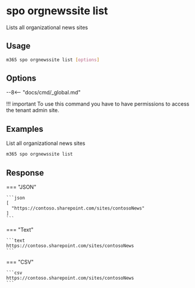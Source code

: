 # spo orgnewssite list

Lists all organizational news sites

## Usage

```sh
m365 spo orgnewssite list [options]
```

## Options

--8<-- "docs/cmd/_global.md"

!!! important
    To use this command you have to have permissions to access the tenant admin site.

## Examples

List all organizational news sites

```sh
m365 spo orgnewssite list
```

## Response

=== "JSON"

    ```json
    [
      "https://contoso.sharepoint.com/sites/contosoNews"
    ]
    ```

=== "Text"

    ```text
    https://contoso.sharepoint.com/sites/contosoNews
    ```

=== "CSV"

    ```csv
    https://contoso.sharepoint.com/sites/contosoNews
    ```
